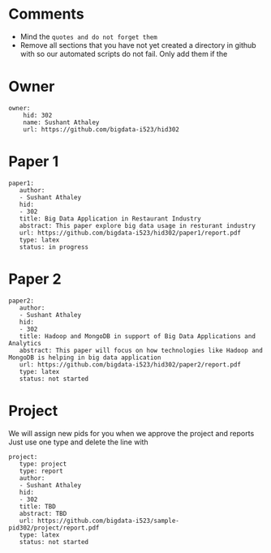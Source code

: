 # Comments

* Mind the ```quotes and do not forget them```
* Remove all sections that you have not yet created a directory in github with so our automated scripts do not fail. Only add them if the 

# Owner

```
owner:
    hid: 302
    name: Sushant Athaley
    url: https://github.com/bigdata-i523/hid302
```

# Paper 1

```
paper1:
   author: 
   - Sushant Athaley
   hid:
   - 302
   title: Big Data Application in Restaurant Industry
   abstract: This paper explore big data usage in resturant industry
   url: https://github.com/bigdata-i523/hid302/paper1/report.pdf
   type: latex
   status: in progress
```
   
# Paper 2

```
paper2:
   author: 
   - Sushant Athaley
   hid:
   - 302
   title: Hadoop and MongoDB in support of Big Data Applications and Analytics
   abstract: This paper will focus on how technologies like Hadoop and MongoDB is helping in big data application
   url: https://github.com/bigdata-i523/hid302/paper2/report.pdf
   type: latex
   status: not started
```

# Project 

We will assign new pids for you when we approve the project and reports   
Just use one type and delete the line with 

```
project:
   type: project
   type: report
   author: 
   - Sushant Athaley
   hid:
   - 302
   title: TBD
   abstract: TBD 
   url: https://github.com/bigdata-i523/sample-pid302/project/report.pdf
   type: latex
   status: not started
```
   
